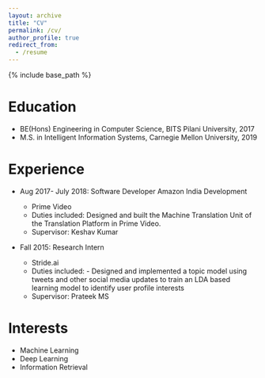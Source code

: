 ```yaml
---
layout: archive
title: "CV"
permalink: /cv/
author_profile: true
redirect_from:
  - /resume
---
```


{% include base_path %}

Education
======
* BE(Hons) Engineering in Computer Science, BITS Pilani University, 2017
* M.S. in Intelligent Information Systems, Carnegie Mellon University, 2019

Experience
======

* Aug 2017- July 2018: Software Developer Amazon India Development 
  * Prime Video
  * Duties included: Designed and built the Machine Translation Unit of the Translation Platform in Prime Video. 
  * Supervisor: Keshav Kumar

* Fall 2015: Research Intern
  * Stride.ai
  * Duties included: - Designed and implemented a topic model using tweets and other social media updates to train an LDA based learning model to identify user profile interests
  * Supervisor: Prateek MS
  
Interests
======
* Machine Learning
* Deep Learning
* Information Retrieval

  
